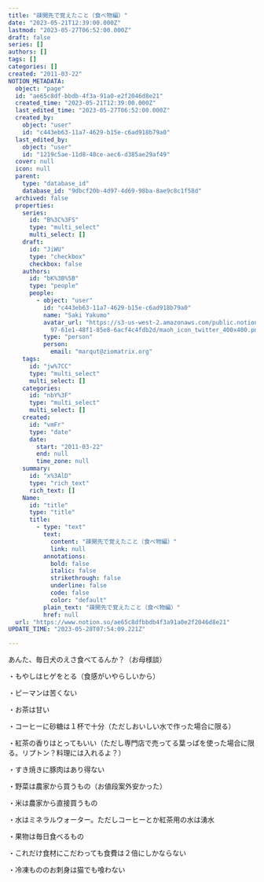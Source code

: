 ```yaml
---
title: "疎開先で覚えたこと（食べ物編）"
date: "2023-05-21T12:39:00.000Z"
lastmod: "2023-05-27T06:52:00.000Z"
draft: false
series: []
authors: []
tags: []
categories: []
created: "2011-03-22"
NOTION_METADATA:
  object: "page"
  id: "ae65c8df-bbdb-4f3a-91a0-e2f2046d8e21"
  created_time: "2023-05-21T12:39:00.000Z"
  last_edited_time: "2023-05-27T06:52:00.000Z"
  created_by:
    object: "user"
    id: "c443eb63-11a7-4629-b15e-c6ad918b79a0"
  last_edited_by:
    object: "user"
    id: "1219c5ae-11d8-48ce-aec6-d385ae29af49"
  cover: null
  icon: null
  parent:
    type: "database_id"
    database_id: "9dbcf20b-4d97-4d69-98ba-8ae9c8c1f58d"
  archived: false
  properties:
    series:
      id: "B%3C%3FS"
      type: "multi_select"
      multi_select: []
    draft:
      id: "JiWU"
      type: "checkbox"
      checkbox: false
    authors:
      id: "bK%3B%5B"
      type: "people"
      people:
        - object: "user"
          id: "c443eb63-11a7-4629-b15e-c6ad918b79a0"
          name: "Saki Yakumo"
          avatar_url: "https://s3-us-west-2.amazonaws.com/public.notion-static.com/3ad1c4\
            97-61e1-48f1-85e8-6acf4c4fdb2d/maoh_icon_twitter_400x400.png"
          type: "person"
          person:
            email: "marqut@ziomatrix.org"
    tags:
      id: "jw%7CC"
      type: "multi_select"
      multi_select: []
    categories:
      id: "nbY%3F"
      type: "multi_select"
      multi_select: []
    created:
      id: "vmFr"
      type: "date"
      date:
        start: "2011-03-22"
        end: null
        time_zone: null
    summary:
      id: "x%3AlD"
      type: "rich_text"
      rich_text: []
    Name:
      id: "title"
      type: "title"
      title:
        - type: "text"
          text:
            content: "疎開先で覚えたこと（食べ物編）"
            link: null
          annotations:
            bold: false
            italic: false
            strikethrough: false
            underline: false
            code: false
            color: "default"
          plain_text: "疎開先で覚えたこと（食べ物編）"
          href: null
  url: "https://www.notion.so/ae65c8dfbbdb4f3a91a0e2f2046d8e21"
UPDATE_TIME: "2023-05-28T07:54:09.221Z"

---
```

<link rel="stylesheet" href="https://cdn.jsdelivr.net/npm/katex@0.16.2/dist/katex.min.css" integrity="sha384-bYdxxUwYipFNohQlHt0bjN/LCpueqWz13HufFEV1SUatKs1cm4L6fFgCi1jT643X" crossorigin="anonymous">


あんた、毎日犬のえさ食べてるんか？（お母様談）


・もやしはヒゲをとる（食感がいやらしいから）


・ピーマンは苦くない


・お茶は甘い


・コーヒーに砂糖は１杯で十分（ただしおいしい水で作った場合に限る）


・紅茶の香りはとってもいい（ただし専門店で売ってる葉っぱを使った場合に限る。リプトン？料理には入れるよ？）


・すき焼きに豚肉はあり得ない


・野菜は農家から買うもの（お値段案外安かった）


・米は農家から直接買うもの


・水はミネラルウォーター。ただしコーヒーとか紅茶用の水は湧水


・果物は毎日食べるもの


・これだけ食材にこだわっても食費は２倍にしかならない


・冷凍もののお刺身は猫でも喰わない


